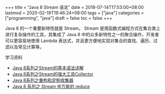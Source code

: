 +++
title = "Java 8 Stream 语法"
date = 2018-07-14T17:53:00+08:00
lastmod = 2020-02-19T19:46:24+08:00
tags = ["java"]
categories = ["programming", "java"]
draft = false
toc = false
+++

Java 8 的一个重要新特性就是 Stream。
Stream 是用函数式编程方式在集合类上进行复杂操作的工具，其集成了 Java 8 中的众多新特性之一的聚合操作，开发者可以更容易地使用 Lambda 表达式，并且更方便地实现对集合的查找、遍历、过滤以及常见计算等。

<!--more-->

学习资料

-   [Java 8系列之Stream的基本语法详解](https://blog.csdn.net/IO%5FField/article/details/54971761)
-   [Java 8系列之Stream的强大工具Collector](https://blog.csdn.net/IO%5FField/article/details/54971608)
-   [Java 8系列之重构和定制收集器](https://blog.csdn.net/io%5Ffield/article/details/54971555)
-   [Java 8 系列之 Stream 中万能的 reduce](https://blog.csdn.net/IO%5FField/article/details/54971679)
